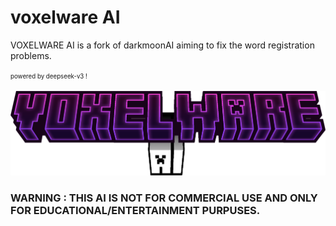 # voxelware AI

VOXELWARE AI is a fork of darkmoonAI aiming to fix the word registration problems.

<sup><sub>powered by deepseek-v3 !</sub></sup>

![logo](https://raw.githubusercontent.com/VOXELWARE-studios/voxelware-AI/refs/heads/main/voxelware.png)

### WARNING : THIS AI IS NOT FOR COMMERCIAL USE AND ONLY FOR EDUCATIONAL/ENTERTAINMENT PURPUSES.
